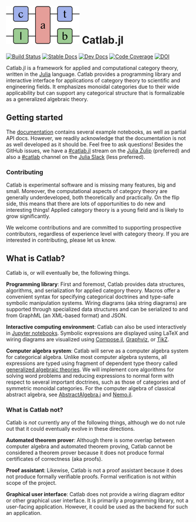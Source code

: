 # ![Catlab.jl](docs/src/assets/logo.png) Catlab.jl

[![Build Status](https://github.com/AlgebraicJulia/Catlab.jl/workflows/Tests/badge.svg)](https://github.com/AlgebraicJulia/Catlab.jl/actions?query=workflow%3ATests)
[![Stable Docs](https://img.shields.io/badge/docs-stable-blue.svg)](https://algebraicjulia.github.io/Catlab.jl/stable)
[![Dev Docs](https://img.shields.io/badge/docs-dev-blue.svg)](https://algebraicjulia.github.io/Catlab.jl/dev)
[![Code Coverage](https://codecov.io/gh/AlgebraicJulia/Catlab.jl/branch/master/graph/badge.svg)](https://codecov.io/gh/AlgebraicJulia/Catlab.jl)
[![DOI](https://img.shields.io/badge/DOI-10.17605%2FOSF.IO%2FHMNFE-blue)](https://doi.org/10.17605/OSF.IO/HMNFE)

Catlab.jl is a framework for applied and computational category theory, written
in the [Julia](https://julialang.org) language. Catlab provides a programming
library and interactive interface for applications of category theory to
scientific and engineering fields. It emphasizes monoidal categories due to
their wide applicability but can support any categorical structure that is
formalizable as a generalized algebraic theory.

## Getting started

The [documentation](https://algebraicjulia.github.io/Catlab.jl/latest) contains
several example notebooks, as well as partial API docs. However, we readily
acknowledge that the documentation is not as well developed as it should be.
Feel free to ask questions! Besides the GitHub issues, we have a
[#catlab.jl](https://julialang.zulipchat.com/#narrow/stream/230248-catlab.2Ejl)
stream on the [Julia Zulip](https://julialang.zulipchat.com/) (preferred) and
also a [#catlab](https://julialang.slack.com/archives/CQNUDDF5L) channel on the
[Julia Slack](https://julialang.org/slack/) (less preferred).

### Contributing

Catlab is experimental software and is missing many features, big and small.
Moreover, the computational aspects of category theory are generally
underdeveloped, both theoretically and practically. On the flip side, this means
that there are lots of opportunities to do new and interesting things! Applied
category theory is a young field and is likely to grow significantly.

We welcome contributions and are committed to supporting prospective
contributors, regardless of experience level with category theory. If you are
interested in contributing, please let us know.

## What is Catlab?

Catlab is, or will eventually be, the following things.

**Programming library**: First and foremost, Catlab provides data structures,
algorithms, and serialization for applied category theory. Macros offer a
convenient syntax for specifying categorical doctrines and type-safe symbolic
manipulation systems. Wiring diagrams (aka string diagrams) are supported
through specialized data structures and can be serialized to and from GraphML
(an XML-based format) and JSON.

**Interactive computing environment**: Catlab can also be used interactively in
[Jupyter notebooks](http://jupyter.org). Symbolic expressions are displayed
using LaTeX and wiring diagrams are visualized using
[Compose.jl](https://github.com/GiovineItalia/Compose.jl),
[Graphviz](http://www.graphviz.org), or [TikZ](https://github.com/pgf-tikz/pgf).

**Computer algebra system**: Catlab will serve as a computer algebra system for
categorical algebra. Unlike most computer algebra systems, all expressions are
typed using fragment of dependent type theory called [generalized algebraic
theories](https://ncatlab.org/nlab/show/generalized+algebraic+theory). We will
implement core algorithms for solving word problems and reducing expressions to
normal form with respect to several important doctrines, such as those of
categories and of symmetric monoidal categories. For the computer algebra of
classical abstract algebra, see
[AbstractAlgebra.j](https://github.com/wbhart/AbstractAlgebra.jl) and
[Nemo.jl](https://github.com/wbhart/Nemo.jl).

### What is Catlab not?

Catlab is *not* currently any of the following things, although we do not rule
out that it could eventually evolve in these directions.

**Automated theorem prover**: Although there is some overlap between computer
algebra and automated theorem proving, Catlab cannot be considered a theorem
prover because it does not produce formal certificates of correctness
(aka proofs).

**Proof assistant**: Likewise, Catlab is not a proof assistant because it does
not produce formally verifiable proofs. Formal verification is not within scope
of the project.

**Graphical user interface**: Catlab does not provide a wiring diagram editor
or other graphical user interface. It is primarily a programming library, not a
user-facing application. However, it could be used as the backend for such an
application.
